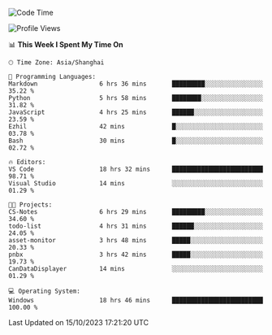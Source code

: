 <!--START_SECTION:waka-->
![Code Time](http://img.shields.io/badge/Code%20Time-1%2C300%20hrs%2013%20mins-blue)

![Profile Views](http://img.shields.io/badge/Profile%20Views-1-blue)

📊 **This Week I Spent My Time On** 

```text
🕑︎ Time Zone: Asia/Shanghai

💬 Programming Languages: 
Markdown                 6 hrs 36 mins       █████████░░░░░░░░░░░░░░░░   35.22 % 
Python                   5 hrs 58 mins       ████████░░░░░░░░░░░░░░░░░   31.82 % 
JavaScript               4 hrs 25 mins       ██████░░░░░░░░░░░░░░░░░░░   23.59 % 
Ezhil                    42 mins             █░░░░░░░░░░░░░░░░░░░░░░░░   03.78 % 
Bash                     30 mins             █░░░░░░░░░░░░░░░░░░░░░░░░   02.72 % 

🔥 Editors: 
VS Code                  18 hrs 32 mins      █████████████████████████   98.71 % 
Visual Studio            14 mins             ░░░░░░░░░░░░░░░░░░░░░░░░░   01.29 % 

🐱‍💻 Projects: 
CS-Notes                 6 hrs 29 mins       █████████░░░░░░░░░░░░░░░░   34.60 % 
todo-list                4 hrs 31 mins       ██████░░░░░░░░░░░░░░░░░░░   24.05 % 
asset-monitor            3 hrs 48 mins       █████░░░░░░░░░░░░░░░░░░░░   20.33 % 
pnbx                     3 hrs 42 mins       █████░░░░░░░░░░░░░░░░░░░░   19.73 % 
CanDataDisplayer         14 mins             ░░░░░░░░░░░░░░░░░░░░░░░░░   01.29 % 

💻 Operating System: 
Windows                  18 hrs 46 mins      █████████████████████████   100.00 % 
```


 Last Updated on 15/10/2023 17:21:20 UTC
<!--END_SECTION:waka-->